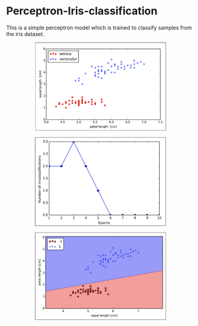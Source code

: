 # Perceptron-Iris-classification
This is a simple perceptron model which is trained to classify samples from the iris dataset. <br/>


<p align="center">
  <img src="https://github.com/Gregory-Eales/Perceptron-Iris-classification/blob/master/Images/Iris%20Data.png" width="350"/>
</p>

<p align="center">
  <img src="https://github.com/Gregory-Eales/Perceptron-Iris-classification/blob/master/Images/Misclassification%20Errors.png" width="350"/>
</p>

<p align="center">
  <img src="https://github.com/Gregory-Eales/Perceptron-Iris-classification/blob/master/Images/Classified%20Iris%20Data.png" width="350"/>
</p>

